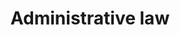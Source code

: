 ---
title: Administrative law
longTitle: 'Administrative law'
tags:
- gccommon
french:
- "[[Droit administratif]]"
---